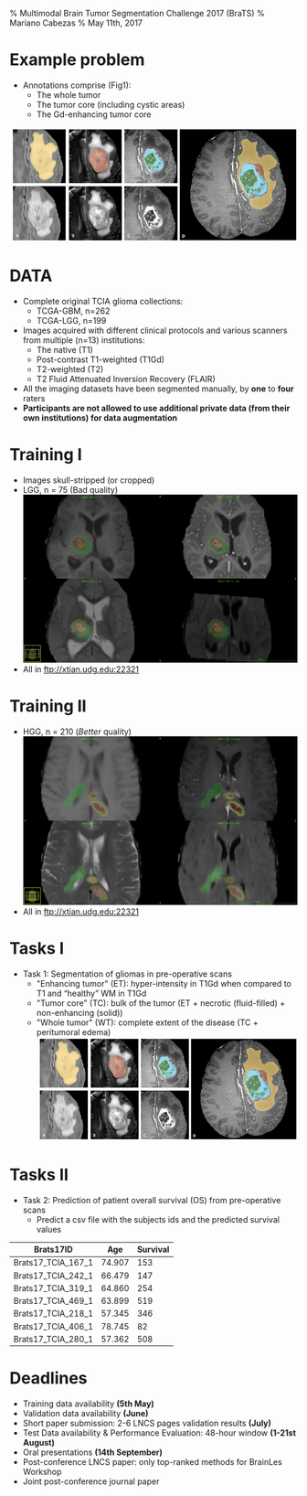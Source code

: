 % Multimodal Brain Tumor Segmentation Challenge 2017 (BraTS)
% Mariano Cabezas
% May 11th, 2017

# Example  problem

-  Annotations comprise (Fig1):
    - The whole tumor
    - The tumor core (including cystic areas)
    - The Gd-enhancing tumor core 

![Fig.1: Glioma sub-regions. The whole tumor (yellow) visible in T2-FLAIR (Fig.A), the tumor core (red) visible in T2 (Fig.B), the enhancing tumor structures (light blue) visible in T1Gd, surrounding the cystic/necrotic components of the core (green) (Fig. C). The segmentations are combined to generate the final labels of the tumor sub-regions (Fig.D): edema (yellow), non-enhancing solid core (red), necrotic/cystic core (green), enhancing core (blue). (Figure taken from the BraTS IEEE TMI paper.)](images/brats_example.png)

# DATA

- Complete original TCIA glioma collections:
    - TCGA-GBM, n=262
    - TCGA-LGG, n=199
- Images acquired with different clinical protocols and various scanners from multiple (n=13) institutions:
    - The native (T1)
    - Post-contrast T1-weighted (T1Gd)
    - T2-weighted (T2)
    - T2 Fluid Attenuated Inversion Recovery (FLAIR)
- All the imaging datasets have been segmented manually, by **one** to **four** raters
- **Participants are not allowed to use additional private data (from their own institutions) for data augmentation**


# Training I
- Images skull-stripped (or cropped)
- LGG, n = 75 (Bad quality)
![Fig.2: BraTS LGG example. T1, T1Gd, T2, T2-FLAIR](images/brats_lgg.png)
- All in ftp://xtian.udg.edu:22321

# Training II
- HGG, n = 210 (*Better* quality)
![Fig.3: BraTS HGG example. T1, T1Gd, T2, T2-FLAIR](images/brats_hgg.png)
- All in ftp://xtian.udg.edu:22321

# Tasks I
- Task 1: ​​Segmentation of gliomas in pre-operative scans
    - "Enhancing tumor" (ET): hyper-intensity in T1Gd when compared to T1 and “healthy” WM in T1Gd
    - "Tumor core" (TC):  bulk of the tumor (ET + necrotic (fluid-filled) + non-enhancing (solid))
    - "Whole tumor" (WT): complete extent of the disease (TC + peritumoral edema)
![Fig.1: Glioma sub-regions. The whole tumor (yellow) visible in T2-FLAIR (Fig.A), the tumor core (red) visible in T2 (Fig.B), the enhancing tumor structures (light blue) visible in T1Gd, surrounding the cystic/necrotic components of the core (green) (Fig. C). The segmentations are combined to generate the final labels of the tumor sub-regions (Fig.D): edema (yellow), non-enhancing solid core (red), necrotic/cystic core (green), enhancing core (blue). (Figure taken from the BraTS IEEE TMI paper.)](images/brats_example.png)

# Tasks II
- Task 2: Prediction of patient overall survival (OS) from pre-operative scans
    - Predict a csv file with the subjects ids and the predicted survival values


|Brats17ID|Age|Survival|
|---------|---|--------|
|Brats17_TCIA_167_1|74.907|153|
|Brats17_TCIA_242_1|66.479|147|
|Brats17_TCIA_319_1|64.860|254|
|Brats17_TCIA_469_1|63.899|519|
|Brats17_TCIA_218_1|57.345|346|
|Brats17_TCIA_406_1|78.745|82|
|Brats17_TCIA_280_1|57.362|508|


    
# Deadlines
- Training data availability **(5th May)**
- Validation data availability **(June)**
- Short paper submission: 2-6 LNCS pages validation results **(July)**
- Test Data availability & Performance Evaluation: 48-hour window **(1-21st August)**
- Oral presentations **(14th September)**
- Post-conference LNCS paper: only top-ranked methods for BrainLes Workshop
- Joint post-conference journal paper


